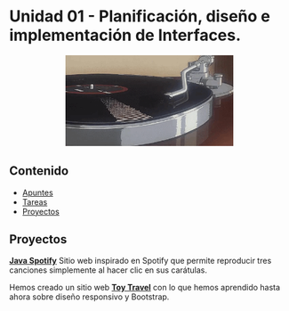 # Unidad 01 - Planificación, diseño e implementación de Interfaces.

<div align=center>
    <img src="../../extras/vinilo.gif" alt="vinilo" width="60%">
</div>

## Contenido
- [Apuntes](./apuntes/)
- [Tareas](./tareas/)
- [Proyectos](#proyectos)

## Proyectos
[**Java Spotify**](https://github.com/Chugani05/JavaSpotify.git)
Sitio web inspirado en Spotify que permite reproducir tres canciones simplemente al hacer clic en sus carátulas.

Hemos creado un sitio web [**Toy Travel**](https://github.com/Chugani05/ToyTravel.git) con lo que hemos aprendido hasta ahora sobre diseño responsivo y Bootstrap.
